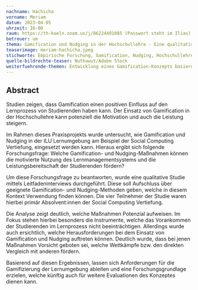 ```yaml
---
nachname: Hachicha
vorname: Meriam
datum: 2023-04-05
uhrzeit: 10-00
raum: https://th-koeln.zoom.us/j/86224491085 (Passwort steht im Ilias)
betreuer: um
thema: Gamification und Nudging in der Hochschullehre - Eine qualitative Studie zur Förderung der motivierten Nutzung und Leistungsbereitschaft in der ILU Lernumgebung am Beispiel der Social Computing Vertiefung
teaserimage: meriam-hachicha.jpeg
stichworte: Empirische Forschung, Gamification, Nudging, Hochschullehre, Lernumgebung
quelle-bildrechte-teaser: Nuthawut/Adobe Stock
weiterfuehrende-themen: Entwicklung eines Gamification-Konzepts basierend auf den Ergebnissen der qualitativen Studie, Vergleichsstudie zu dem Einsatz von Gamification und Nudging in einer anderen Lernumgebung
---
```


## Abstract

Studien zeigen, dass Gamification einen positiven Einfluss auf den Lernprozess von Studierenden haben kann. Der Einsatz von Gamification in der Hochschullehre kann potenziell die Motivation und auch die Leistung steigern.

Im Rahmen dieses Praxisprojekts wurde untersucht, wie Gamification und Nudging in der ILU Lernumgebung am Beispiel der Social Computing Vertiefung, eingesetzt werden kann. Hieraus ergibt sich folgende Forschungsfrage: Welche Gamification- und Nudging-Maßnahmen können die motivierte Nutzung des Lernmanagementsystems und die Leistungsbereitschaft der Studierenden fördern?

Um diese Forschungsfrage zu beantworten, wurde eine qualitative Studie mittels Leitfadeninterviews durchgeführt. Diese soll Aufschluss über geeignete Gamification- und Nudging-Methoden geben, welche in diesem Kontext Verwendung finden können. Die vier Teilnehmer der Studie waren hierbei primär Absolvent:innen der Social Computing Vertiefung.

Die Analyse zeigt deutlich, welche Maßnahmen Potenzial aufweisen. Im Fokus stehen hierbei besonders die Instrumente, welche das Vorankommen der Studierenden im Lernprozess nicht beeinträchtigen. Allerdings wurde auch ersichtlich, welche Herausforderungen bei dem Einsatz von Gamification und Nudging auftreten können. Deutlich wurde, dass bei jenen Maßnahmen Vorsicht geboten sei, welche Wettkämpfe bzw. den direkten Vergleich mit anderen fördern. 

Basierend auf diesen Ergebnissen, lassen sich Anforderungen für die Gamifizierung der Lernumgebung ableiten und eine Forschungsgrundlage erzielen, welche künftig auch für weitere Evaluationen des Konzeptes dienen kann.

